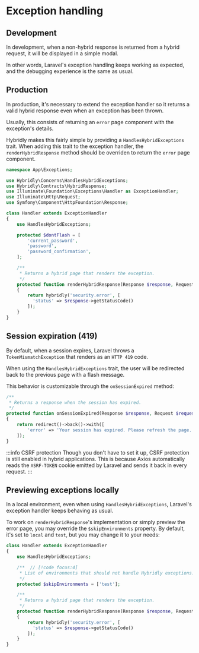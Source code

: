 # Exception handling

## Development

In development, when a non-hybrid response is returned from a hybrid request, it will be displayed in a simple modal.

In other words, Laravel's exception handling keeps working as expected, and the debugging experience is the same as usual.

## Production

In production, it's necessary to extend the exception handler so it returns a valid hybrid response even when an exception has been thrown.

Usually, this consists of returning an `error` page component with the exception's details.

Hybridly makes this fairly simple by providing a `HandlesHybridExceptions` trait. When adding this trait to the exception handler, the `renderHybridResponse` method should be overriden to return the `error` page component.

```php
namespace App\Exceptions;

use Hybridly\Concerns\HandlesHybridExceptions;
use Hybridly\Contracts\HybridResponse;
use Illuminate\Foundation\Exceptions\Handler as ExceptionHandler;
use Illuminate\Http\Request;
use Symfony\Component\HttpFoundation\Response;

class Handler extends ExceptionHandler
{
    use HandlesHybridExceptions;

    protected $dontFlash = [
        'current_password',
        'password',
        'password_confirmation',
    ];

    /**
     * Returns a hybrid page that renders the exception.
     */
    protected function renderHybridResponse(Response $response, Request $request, \Throwable $e): HybridResponse
    {
        return hybridly('security.error', [
          'status' => $response->getStatusCode()
        ]);
    }
}
```

## Session expiration (419)

By default, when a session expires, Laravel throws a `TokenMismatchException` that renders as an `HTTP 419` code.

When using the `HandlesHybridExceptions` trait, the user will be redirected back to the previous page with a flash message.

This behavior is customizable through the `onSessionExpired` method:

```php
/**
 * Returns a response when the session has expired.
 */
protected function onSessionExpired(Response $response, Request $request, \Throwable $e): mixed
{
    return redirect()->back()->with([
        'error' => 'Your session has expired. Please refresh the page.',
    ]);
}
```

:::info CSRF protection
Though you don't have to set it up, CSRF protection is still enabled in hybrid applications. This is because Axios automatically reads the `XSRF-TOKEN` cookie emitted by Laravel and sends it back in every request.
:::

## Previewing exceptions locally

In a local environment, even when using `HandlesHybridExceptions`, Laravel's exception handler keeps behaving as usual.

To work on `renderHybridResponse`'s implementation or simply preview the error page, you may override the `$skipEnvironments` property. By default, it's set to `local` and `test`, but you may change it to your needs:

```php
class Handler extends ExceptionHandler
{
    use HandlesHybridExceptions;

    /**  // [!code focus:4]
     * List of environments that should not handle Hybridly exceptions.
     */
    protected $skipEnvironments = ['test'];

    /**
     * Returns a hybrid page that renders the exception.
     */
    protected function renderHybridResponse(Response $response, Request $request, \Throwable $e): HybridResponse
    {
        return hybridly('security.error', [
          'status' => $response->getStatusCode()
        ]);
    }
}
```
